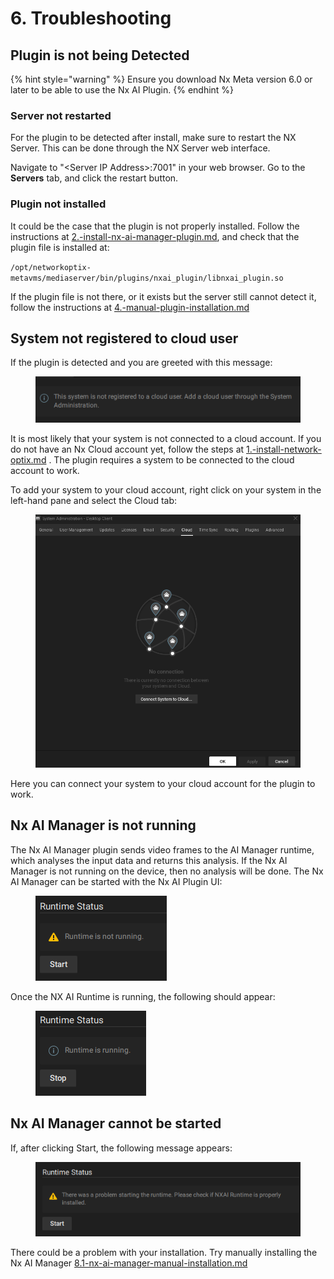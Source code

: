 # 6. Troubleshooting

## Plugin is not being Detected

{% hint style="warning" %}
Ensure you download Nx Meta version 6.0 or later to be able to use the Nx AI Plugin.
{% endhint %}

### Server not restarted

For the plugin to be detected after install, make sure to restart the NX Server. This can be done through the NX Server web interface.&#x20;

Navigate to "\<Server IP Address>:7001" in your web browser. Go to the **Servers** tab, and click the restart button.

### Plugin not installed

It could be the case that the plugin is not properly installed. Follow the instructions at [2.-install-nx-ai-manager-plugin.md](2.-install-nx-ai-manager-plugin.md "mention"), and check that the plugin file is installed at:

`/opt/networkoptix-metavms/mediaserver/bin/plugins/nxai_plugin/libnxai_plugin.so`

If the plugin file is not there, or it exists but the server still cannot detect it, follow the instructions at [4.-manual-plugin-installation.md](4.-manual-plugin-installation.md "mention")

## System not registered to cloud user

If the plugin is detected and you are greeted with this message:

<figure><img src="../.gitbook/assets/nocloud.png" alt=""><figcaption></figcaption></figure>

It is most likely that your system is not connected to a cloud account. If you do not have an Nx Cloud account yet, follow the steps at [1.-install-network-optix.md](1.-install-network-optix.md "mention") . The plugin requires a system to be connected to the cloud account to work.

To add your system to your cloud account, right click on your system in the left-hand pane and select the Cloud tab:

<figure><img src="../.gitbook/assets/cloud_management.png" alt=""><figcaption></figcaption></figure>

Here you can connect your system to your cloud account for the plugin to work.

## Nx AI Manager is not running

The Nx AI Manager plugin sends video frames to the AI Manager runtime, which analyses the input data and returns this analysis. If the Nx AI Manager is not running on the device, then no analysis will be done. The Nx AI Manager can be started with the Nx AI Plugin UI:

<figure><img src="../.gitbook/assets/runtime_status.png" alt=""><figcaption></figcaption></figure>

Once the NX AI Runtime is running, the following should appear:

<figure><img src="../.gitbook/assets/runtime_status_running.png" alt=""><figcaption></figcaption></figure>

## Nx AI Manager cannot be started

If, after clicking Start, the following message appears:

<figure><img src="../.gitbook/assets/runtime_status_nostart.png" alt=""><figcaption></figcaption></figure>

There could be a problem with your installation. Try manually installing the Nx AI Manager [8.1-nx-ai-manager-manual-installation.md](7.-advanced-configuration/8.1-nx-ai-manager-manual-installation.md "mention")
